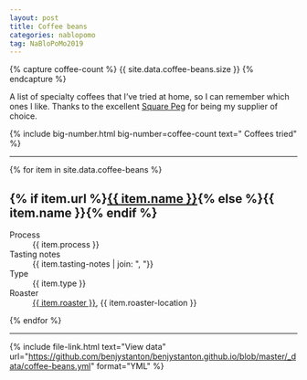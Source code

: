 ```yaml
---
layout: post
title: Coffee beans
categories: nablopomo
tag: NaBloPoMo2019
---
```


{% capture coffee-count %}
{{ site.data.coffee-beans.size }}
{% endcapture %}


<p class="lede">A list of specialty coffees that I’ve tried at home, so I can remember which ones I like. Thanks to the excellent <a href="https://www.squarepeg.org.uk/">Square Peg</a> for being my supplier of choice.</p>

{%
  include big-number.html
  big-number=coffee-count
  text=" Coffees tried"
%}

<hr>

{% for item in site.data.coffee-beans %}

<h2>{% if item.url %}<a href="{{ item.url }}">{{ item.name }}</a>{% else %}{{ item.name }}{% endif %}</h2>
<dl>
  <dt>Process</dt>
  <dd>{{ item.process }}</dd>
  <dt>Tasting notes</dt>
  <dd>{{ item.tasting-notes | join: ", "}}</dd>
  <dt>Type</dt>
  <dd>{{ item.type }}</dd>
  <dt>Roaster</dt>
  <dd><a href="{{ item.roaster-url }}">{{ item.roaster }}</a>, {{ item.roaster-location }}</dd>
</dl>
{% endfor %}

<hr>

{%
  include file-link.html
  text="View data"
  url="https://github.com/benjystanton/benjystanton.github.io/blob/master/_data/coffee-beans.yml"
  format="YML"
%}